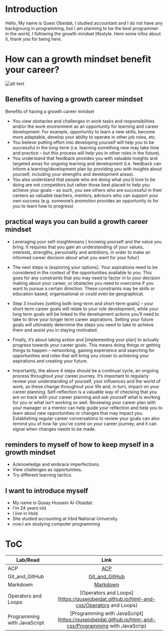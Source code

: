 # Introduction
Hello, My name is Quesi Obeidat, I studied accountant and I do not have any backgroung in programming, but I am planning to be the best programmer in the world, I following the growth mindset lifestyle. 
Here some infos about it, thank you for being here.

# How can a growth mindset benefit your career?

![alt text](https://www.hudson.sg/wp-content/cache/bb-plugin/cache/growth-mindset-1024x731-landscape.jpg)


## Benefits of having a growth career mindset

Benefits of having a growth career mindset
- You view obstacles and challenges in work tasks and responsibilities and/or the work environment as an opportunity for learning and career development. For example, opportunity to learn a new skills, become more adaptable, develop your ability to operate in other job roles, etc. 
- You believe putting effort into developing yourself will help you to be successful in the long-term (i.e. learning something new may take time and practice – but this process will help you in other roles in the future).
- You understand that feedback provides you with valuable insights and targeted areas for ongoing learning and development (i.e. feedback can inform a learning/development plan by providing you with insights about yourself, including your strengths and development areas).
- You also understand that people who are doing what you’d love to be doing are not competitors but rather those best placed to help you achieve your goals – as such, you see others who are successful in their careers as valuable teachers, mentors, advisors who can support your own success (e.g. someone’s promotion provides an opportunity to for you to learn how to progress)
## practical ways you can build a growth career mindset

- Leveraging your self-insightmeans [ knowing yourself and the value you bring. It requires that you gain an understanding of your values, interests, strengths, personality and ambitions, in order to make an informed career decision about what you want for your futur]
- The next steps is [exploring your options]. Your aspirations need to be considered in the context of the opportunities available to you. This goes for any constraints that you may need to factor in to your decision making about your career, or obstacles you need to overcome if you want to pursue a certain direction. These constraints may be skills or education based, organisational or could even be geographical.
- Step 3 involves [setting both long-term and short-term goals] – your short term career goals will relate to your role development, while your long term goals will be linked to the development actions you’ll need to take to drive your longer term career aspirations. Setting your future goals will ultimately determine the steps you need to take to achieve them and assist you in staying motivated.
- Finally, it’s about taking action and [implementing your plan] to actually progress towards your career goals. This means doing things or getting things to happen – networking, gaining experience and searching for opportunities and roles that will bring you closer to achieving your aspirations and creating your future.

- Importantly, the above 4 steps should be a continual cycle, an ongoing process throughout your career journey. It’s important to regularly review your understanding of yourself, your influences and the world of work, as these change throughout your life and, in turn, impact on your career planning. Self-reflection is a valuable way of checking that you are on track with your career planning and ask yourself what is working for you or what isn’t working so well. Reviewing your career plan with your manager or a mentor can help guide your reflection and help you to learn about new opportunities or changes that may impact you. Establishing regular career conversations to review your goals can also remind you of how far you’ve come on your career journey, and it can signal when changes needs to be made.

## reminders to myself of how to keep myself in a growth mindset
- Acknowledge and embrace imperfections.
- View challenges as opportunities.
- Try different learning tactics.

## I want to introduce myself
- My name is Qusay Hussein Al-Obaidat.
- I'm 24 years old.
- I live in Irbid.
- She studied accounting at Irbid National University.
-  now.I am studying computer programming



# ToC 

| Lab/Read        | Link       |
| ------------- |:-------------:|
| ACP     | [ACP](https://quseiobeidat.github.io/reading-notes/ACP)| 
| Git_and_GitHub     | [Git_and_GitHub](https://quseiobeidat.github.io/reading-notes/Git_and_GitHub)| 
| Markdown     | [Markdown](https://quseiobeidat.github.io/reading-notes/Markdown)| 
| Operators and Loops     | [Operators and Loops](https://quseiobeidat.github.io/html-and-css/Operators and Loops)| 
| Programming with JavaScript     | [Programming with JavaScript](https://quseiobeidat.github.io/html-and-css/Programming with JavaScrip)| 

